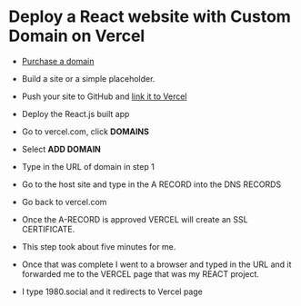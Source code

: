 # Deploy a React website with Custom Domain on Vercel

* [Purchase a domain](https://tld-list.com/)
* Build a site or a simple placeholder.
* Push your site to GitHub and [link it to Vercel](https://vercel.com/docs/concepts/git/vercel-for-github#deploying-a-github-repository)
* Deploy the React.js built app
* Go to vercel.com, click **DOMAINS**
* Select **ADD DOMAIN**
* Type in the URL of domain in step 1

* Go to the host site and type in the A RECORD into the DNS RECORDS

* Go back to vercel.com
* Once the A-RECORD is approved VERCEL will create an SSL CERTIFICATE.
* This step took about five minutes for me.
* Once that was complete I went to a browser and typed in the URL and it forwarded me to the VERCEL page that was my REACT project.
* I type 1980.social and it redirects to Vercel page
